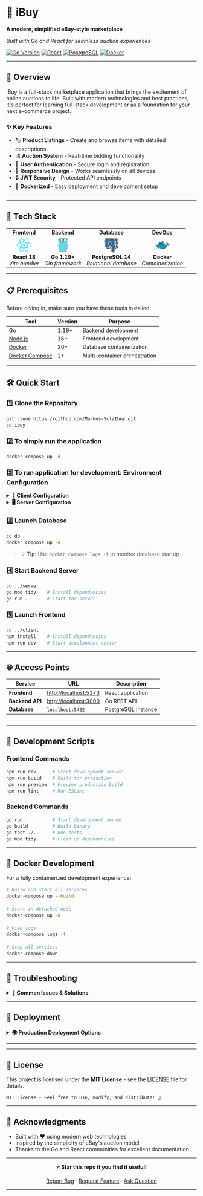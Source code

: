 # 🛒 iBuy

**A modern, simplified eBay-style marketplace**

_Built with Go and React for seamless auction experiences_

[![Go Version](https://img.shields.io/badge/Go-1.19+-00ADD8?style=for-the-badge&logo=go)](https://golang.org/)
[![React](https://img.shields.io/badge/React-18+-61DAFB?style=for-the-badge&logo=react)](https://reactjs.org/)
[![PostgreSQL](https://img.shields.io/badge/PostgreSQL-14+-336791?style=for-the-badge&logo=postgresql)](https://postgresql.org/)
[![Docker](https://img.shields.io/badge/Docker-20+-2496ED?style=for-the-badge&logo=docker)](https://docker.com/)

</div>

---

## 🌟 Overview

iBuy is a full-stack marketplace application that brings the excitement of online auctions to life. Built with modern technologies and best practices, it's perfect for learning full-stack development or as a foundation for your next e-commerce project.

### ✨ Key Features

-   🏷️ **Product Listings** - Create and browse items with detailed descriptions
-   💰 **Auction System** - Real-time bidding functionality
-   👤 **User Authentication** - Secure login and registration
-   📱 **Responsive Design** - Works seamlessly on all devices
-   🔒 **JWT Security** - Protected API endpoints
-   🐳 **Dockerized** - Easy deployment and development setup

---

---

## 🚀 Tech Stack

<table>
<tr>
<td align="center"><strong>Frontend</strong></td>
<td align="center"><strong>Backend</strong></td>
<td align="center"><strong>Database</strong></td>
<td align="center"><strong>DevOps</strong></td>
</tr>
<tr>
<td align="center">
  <img src="https://raw.githubusercontent.com/devicons/devicon/master/icons/react/react-original.svg" width="40" height="40"/><br/>
  <strong>React 18</strong><br/>
  <em>Vite bundler</em>
</td>
<td align="center">
  <img src="https://raw.githubusercontent.com/devicons/devicon/master/icons/go/go-original.svg" width="40" height="40"/><br/>
  <strong>Go 1.19+</strong><br/>
  <em>Gin framework</em>
</td>
<td align="center">
  <img src="https://raw.githubusercontent.com/devicons/devicon/master/icons/postgresql/postgresql-original.svg" width="40" height="40"/><br/>
  <strong>PostgreSQL 14</strong><br/>
  <em>Relational database</em>
</td>
<td align="center">
  <img src="https://raw.githubusercontent.com/devicons/devicon/master/icons/docker/docker-original.svg" width="40" height="40"/><br/>
  <strong>Docker</strong><br/>
  <em>Containerization</em>
</td>
</tr>
</table>

---

## 📋 Prerequisites

Before diving in, make sure you have these tools installed:

| Tool                                               | Version | Purpose                       |
| -------------------------------------------------- | ------- | ----------------------------- |
| [Go](https://go.dev/doc/install)                   | 1.19+   | Backend development           |
| [Node.js](https://nodejs.org/)                     | 16+     | Frontend development          |
| [Docker](https://docs.docker.com/get-docker/)      | 20+     | Database containerization     |
| [Docker Compose](https://docs.docker.com/compose/) | 2+      | Multi-container orchestration |

---

## 🛠️ Quick Start

### 1️⃣ Clone the Repository

```bash
git clone https://github.com/Markus-Scl/Ibuy.git
cd ibuy
```

### 2️⃣ To simply run the application

```bash
docker compose up -d
```

### 2️⃣ To run application for development: Environment Configuration

<details>
<summary><strong>📱 Client Configuration</strong></summary>

Create `client/.env`:

```env
VITE_SERVER_API=http://localhost:3000/
```

</details>

<details>
<summary><strong>🖥️ Server Configuration</strong></summary>

Create `server/.env`:

```env
# JWT Secrets
REFRESH_TOKEN_SECRET=your_super_secret_refresh_token_key_here
ACCESS_TOKEN_SECRET=your_super_secret_access_token_key_here

# Database Configuration
DB_USER=user
DB_PASSWORD=password
DB_NAME=myapp
DB_HOST=localhost
DB_PORT=5432

# Server Configuration
SERVER_PORT=3000
```

</details>

### 3️⃣ Launch Database

```bash
cd db
docker compose up -d
```

> 💡 **Tip**: Use `docker compose logs -f` to monitor database startup

### 4️⃣ Start Backend Server

```bash
cd ../server
go mod tidy    # Install dependencies
go run .       # Start the server
```

### 5️⃣ Launch Frontend

```bash
cd ../client
npm install    # Install dependencies
npm run dev    # Start development server
```

---

## 🌐 Access Points

<div align="center">

| Service         | URL                                            | Description         |
| --------------- | ---------------------------------------------- | ------------------- |
| **Frontend**    | [http://localhost:5173](http://localhost:5173) | React application   |
| **Backend API** | [http://localhost:3000](http://localhost:3000) | Go REST API         |
| **Database**    | `localhost:5432`                               | PostgreSQL instance |

</div>

---

---

## 🔧 Development Scripts

### Frontend Commands

```bash
npm run dev      # Start development server
npm run build    # Build for production
npm run preview  # Preview production build
npm run lint     # Run ESLint
```

### Backend Commands

```bash
go run .         # Start development server
go build         # Build binary
go test ./...    # Run tests
go mod tidy      # Clean up dependencies
```

---

## 🐳 Docker Development

For a fully containerized development experience:

```bash
# Build and start all services
docker-compose up --build

# Start in detached mode
docker-compose up -d

# View logs
docker-compose logs -f

# Stop all services
docker-compose down
```

---

## 🐞 Troubleshooting

<details>
<summary><strong>🚨 Common Issues & Solutions</strong></summary>

### Port Conflicts

```bash
# Check what's using port 3000
lsof -i :3000

# Kill process if needed
kill -9 <PID>
```

### Database Connection Issues

```bash
# Check if PostgreSQL container is running
docker ps

# Reset database
docker-compose down -v
docker-compose up -d
```

### Go Dependencies

```bash
# Clear module cache
go clean -modcache
go mod download
go mod tidy
```

### Node.js Issues

```bash
# Clear npm cache
npm cache clean --force
rm -rf node_modules package-lock.json
npm install
```

</details>

---

## 🚀 Deployment

<details>
<summary><strong>🌍 Production Deployment Options</strong></summary>

### Option 1: Docker Compose

```bash
# Production build
docker-compose -f docker-compose.prod.yml up -d
```

### Option 2: Cloud Platforms

-   **Frontend**: Vercel, Netlify, or AWS S3
-   **Backend**: Railway, Heroku, or AWS EC2
-   **Database**: AWS RDS, Google Cloud SQL, or Supabase

</details>

---

---

## 📄 License

This project is licensed under the **MIT License** - see the [LICENSE](LICENSE) file for details.

```
MIT License - Feel free to use, modify, and distribute! 🎉
```

---

## 🙏 Acknowledgments

-   Built with ❤️ using modern web technologies
-   Inspired by the simplicity of eBay's auction model
-   Thanks to the Go and React communities for excellent documentation

---

<div align="center">

**⭐ Star this repo if you find it useful!**

[Report Bug](https://github.com/your-username/ibuy/issues) · [Request Feature](https://github.com/your-username/ibuy/issues) · [Ask Question](https://github.com/your-username/ibuy/discussions)

---

</div>
